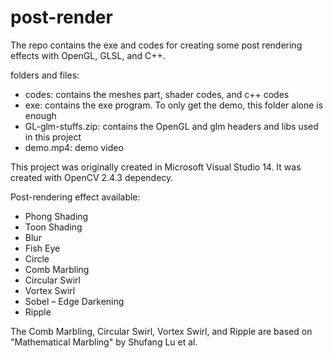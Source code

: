 # post-render

The repo contains the exe and codes for creating some post rendering effects with OpenGL, GLSL, and C++.

folders and files:
- codes: contains the meshes part, shader codes, and c++ codes
- exe: contains the exe program. To only get the demo, this folder alone is enough
- GL-glm-stuffs.zip: contains the OpenGL and glm headers and libs used in this project
- demo.mp4: demo video

This project was originally created in Microsoft Visual Studio 14.
It was created with OpenCV 2.4.3 dependecy.

Post-rendering effect available:
- Phong Shading			
- Toon Shading
- Blur
- Fish Eye
- Circle
- Comb Marbling		
- Circular Swirl
- Vortex Swirl
- Sobel – Edge Darkening
- Ripple

The Comb Marbling, Circular Swirl, Vortex Swirl, and Ripple are based on "Mathematical Marbling" by Shufang Lu et al.
